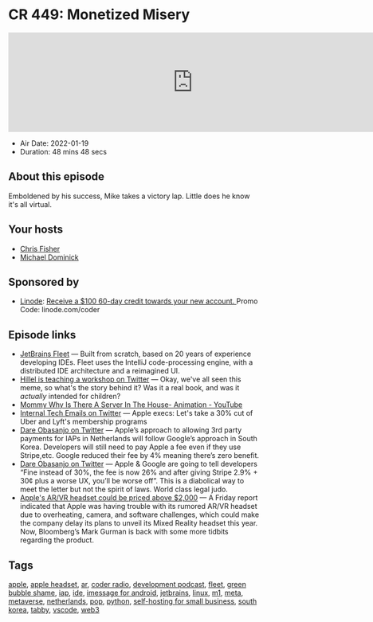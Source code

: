 # CR 449: Monetized Misery

<iframe src="https://player.fireside.fm/v2/MLf2ZzhC+aCePa8dq?theme=dark" width="740" height="200" frameborder="0" scrolling="no"></iframe>

* Air Date: 2022-01-19
* Duration: 48 mins 48 secs

## About this episode

Emboldened by his success, Mike takes a victory lap. Little does he know it's all virtual.

## Your hosts
* [Chris Fisher](https://coder.show/hosts/chrislas)
* [Michael Dominick](https://coder.show/hosts/michael)

## Sponsored by

  * [Linode](https://linode.com/coder): [Receive a $100 60-day credit towards your new account. ](https://linode.com/coder) Promo Code: linode.com/coder



## Episode links

  * [JetBrains Fleet](https://www.jetbrains.com/fleet/ "JetBrains Fleet") — Built from scratch, based on 20 years of experience developing IDEs. Fleet uses the IntelliJ code-processing engine, with a distributed IDE architecture and a reimagined UI.
  * [Hillel is teaching a workshop on Twitter](https://twitter.com/hillelogram/status/1481480665447206912?t=6MMw3S7S9XKkCB9VSYUNYA&s=19 "Hillel is teaching a workshop on Twitter") — Okay, we've all seen this meme, so what's the story behind it? Was it a real book, and was it *actually* intended for children?
  * [Mommy Why Is There A Server In The House- Animation - YouTube](https://www.youtube.com/watch?v=xoZYkQ6KZ_Q "Mommy Why Is There A Server In The House- Animation - YouTube")
  * [Internal Tech Emails on Twitter](https://twitter.com/TechEmails/status/1481339345822879745 "Internal Tech Emails on Twitter") — Apple execs: Let's take a 30% cut of Uber and Lyft's membership programs
  * [Dare Obasanjo on Twitter](https://twitter.com/carnage4life/status/1483110305932537858 "Dare Obasanjo on Twitter") — Apple’s approach to allowing 3rd party payments for IAPs in Netherlands will follow Google’s approach in South Korea. Developers will still need to pay Apple a fee even if they use Stripe,etc. Google reduced their fee by 4% meaning there’s zero benefit.
  * [Dare Obasanjo on Twitter](https://twitter.com/carnage4life/status/1483110315545948160 "Dare Obasanjo on Twitter") — Apple & Google are going to tell developers “Fine instead of 30%, the fee is now 26% and after giving Stripe 2.9% + 30¢ plus a worse UX, you’ll be worse off”. This is a diabolical way to meet the letter but not the spirit of laws. World class legal judo.
  * [Apple's AR/VR headset could be priced above $2,000](https://9to5mac.com/2022/01/16/apples-ar-vr-headset-could-be-priced-above-2000-feature-m1-pro-like-performance/ "Apple's AR/VR headset could be priced above $2,000") — A Friday report indicated that Apple was having trouble with its rumored AR/VR headset due to overheating, camera, and software challenges, which could make the company delay its plans to unveil its Mixed Reality headset this year. Now, Bloomberg’s Mark Gurman is back with some more tidbits regarding the product.



## Tags

[apple](https://coder.show/tags/apple), [apple headset](https://coder.show/tags/apple%20headset), [ar](https://coder.show/tags/ar), [coder radio](https://coder.show/tags/coder%20radio), [development podcast](https://coder.show/tags/development%20podcast), [fleet](https://coder.show/tags/fleet), [green bubble shame](https://coder.show/tags/green%20bubble%20shame), [iap](https://coder.show/tags/iap), [ide](https://coder.show/tags/ide), [imessage for android](https://coder.show/tags/imessage%20for%20android), [jetbrains](https://coder.show/tags/jetbrains), [linux](https://coder.show/tags/linux), [m1](https://coder.show/tags/m1), [meta](https://coder.show/tags/meta), [metaverse](https://coder.show/tags/metaverse), [netherlands](https://coder.show/tags/netherlands), [pop](https://coder.show/tags/pop), [python](https://coder.show/tags/python), [self-hosting for small business](https://coder.show/tags/self-hosting%20for%20small%20business), [south korea](https://coder.show/tags/south%20korea), [tabby](https://coder.show/tags/tabby), [vscode](https://coder.show/tags/vscode), [web3](https://coder.show/tags/web3)